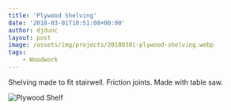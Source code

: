 ```yaml
---
title: 'Plywood Shelving'
date: '2018-03-01T10:51:08+00:00'
author: djdunc
layout: post
image: /assets/img/projects/20180301-plywood-shelving.webp
tags:
    - Woodwork
---
```


Shelving made to fit stairwell. Friction joints. Made with table saw.

![Plywood Shelf](/assets/img/projects/20180301-plywood-shelving.webp)
